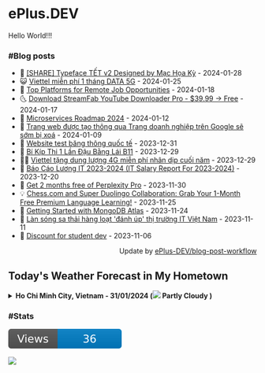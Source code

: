# ePlus.DEV

Hello World!!!

### #Blog posts

- 🧰 [[SHARE] Typeface TẾT v2 Designed by Mạc Họa Kỳ](https://eplus.dev/share-typeface-tet-v2-designed-by-mac-hoa-ky) - 2024-01-28 
- 😺 [Viettel miễn phí 1 tháng DATA 5G](https://eplus.dev/viettel-mien-phi-1-thang-data-5g) - 2024-01-25 
- 🗽 [Top Platforms for Remote Job Opportunities](https://eplus.dev/top-platforms-for-remote-job-opportunities) - 2024-01-18 
- 🌜 [Download StreamFab YouTube Downloader Pro - $39.99 -&gt; Free](https://eplus.dev/download-streamfab-youtube-downloader-pro-3999-free) - 2024-01-17 
- 📝 [Microservices Roadmap 2024](https://eplus.dev/microservices-roadmap-2024) - 2024-01-12 
- 🚀 [Trang web được tạo thông qua Trang doanh nghiệp trên Google sẽ sớm bị xoá](https://eplus.dev/trang-web-duoc-tao-thong-qua-trang-doanh-nghiep-tren-google-se-som-bi-xoa) - 2024-01-09 
- 💼 [Website test băng thông quốc tế](https://eplus.dev/website-test-bang-thong-quoc-te) - 2023-12-31 
- 🦣 [Bí Kíp Thi 1 Lần Đậu Bằng Lái B11](https://eplus.dev/bi-kip-thi-1-lan-dau-bang-lai-b11) - 2023-12-29 
- 👨‍🏫 [Viettel tặng dung lượng 4G miễn phí nhân dịp cuối năm](https://eplus.dev/viettel-tang-dung-luong-4g-mien-phi-nhan-dip-cuoi-nam) - 2023-12-29 
- 🔭 [Báo Cáo Lương IT 2023-2024 &lpar;IT Salary Report For 2023-2024&rpar;](https://eplus.dev/bao-cao-luong-it-2023-2024-it-salary-report-for-2023-2024) - 2023-12-20 
- 🤡 [Get 2 months free of Perplexity Pro](https://eplus.dev/get-2-months-free-of-perplexity-pro) - 2023-11-30 
- 💡 [Chess.com and Super Duolingo Collaboration: Grab Your 1-Month Free Premium Language Learning!](https://eplus.dev/chesscom-and-super-duolingo-collaboration-grab-your-1-month-free-premium-language-learning) - 2023-11-25 
- 🦣 [Getting Started with MongoDB Atlas](https://eplus.dev/getting-started-with-mongodb-atlas) - 2023-11-24 
- 💪 [Làn sóng sa thải hàng loạt &#39;đánh úp&#39; thị trường IT Việt Nam](https://eplus.dev/lan-song-sa-thai-hang-loat-danh-up-thi-truong-it-viet-nam) - 2023-11-11 
- 🤡 [Discount for student dev](https://eplus.dev/discount-for-student-dev) - 2023-11-06 


<div align="right">
    Update by <a target="_blank" href="https://github.com/ePlus-DEV/blog-post-workflow">ePlus-DEV/blog-post-workflow</a>
</div>


## Today's Weather Forecast in My Hometown



<details>
    <summary><b>Ho Chi Minh City, Vietnam - 31/01/2024 (<img src="https://cdn.weatherapi.com/weather/64x64/day/116.png" /> Partly Cloudy )</b>
    </summary>

    
<table>
    <tr>
        <th>Hour</th>
        <td>00:00</td><td>01:00</td><td>02:00</td><td>03:00</td><td>04:00</td><td>05:00</td><td>06:00</td><td>07:00</td><td>08:00</td><td>09:00</td><td>10:00</td><td>11:00</td><td>12:00</td><td>13:00</td><td>14:00</td><td>15:00</td><td>16:00</td><td>17:00</td><td>18:00</td><td>19:00</td><td>20:00</td><td>21:00</td><td>22:00</td><td>23:00</td>
    </tr>
    <tr>
        <th>Weather</th>
        <td><img src="https://cdn.weatherapi.com/weather/64x64/night/116.png"></img></td><td><img src="https://cdn.weatherapi.com/weather/64x64/night/116.png"></img></td><td><img src="https://cdn.weatherapi.com/weather/64x64/night/116.png"></img></td><td><img src="https://cdn.weatherapi.com/weather/64x64/night/116.png"></img></td><td><img src="https://cdn.weatherapi.com/weather/64x64/night/116.png"></img></td><td><img src="https://cdn.weatherapi.com/weather/64x64/night/116.png"></img></td><td><img src="https://cdn.weatherapi.com/weather/64x64/night/113.png"></img></td><td><img src="https://cdn.weatherapi.com/weather/64x64/day/116.png"></img></td><td><img src="https://cdn.weatherapi.com/weather/64x64/day/113.png"></img></td><td><img src="https://cdn.weatherapi.com/weather/64x64/day/116.png"></img></td><td><img src="https://cdn.weatherapi.com/weather/64x64/day/116.png"></img></td><td><img src="https://cdn.weatherapi.com/weather/64x64/day/116.png"></img></td><td><img src="https://cdn.weatherapi.com/weather/64x64/day/113.png"></img></td><td><img src="https://cdn.weatherapi.com/weather/64x64/day/116.png"></img></td><td><img src="https://cdn.weatherapi.com/weather/64x64/day/116.png"></img></td><td><img src="https://cdn.weatherapi.com/weather/64x64/day/116.png"></img></td><td><img src="https://cdn.weatherapi.com/weather/64x64/day/116.png"></img></td><td><img src="https://cdn.weatherapi.com/weather/64x64/day/116.png"></img></td><td><img src="https://cdn.weatherapi.com/weather/64x64/night/116.png"></img></td><td><img src="https://cdn.weatherapi.com/weather/64x64/night/113.png"></img></td><td><img src="https://cdn.weatherapi.com/weather/64x64/night/113.png"></img></td><td><img src="https://cdn.weatherapi.com/weather/64x64/night/113.png"></img></td><td><img src="https://cdn.weatherapi.com/weather/64x64/night/113.png"></img></td><td><img src="https://cdn.weatherapi.com/weather/64x64/night/113.png"></img></td>
    </tr>
    <tr>
        <th>Condition</th>
        <td width="200px">Partly Cloudy </td><td width="200px">Partly Cloudy </td><td width="200px">Partly Cloudy </td><td width="200px">Partly Cloudy </td><td width="200px">Partly Cloudy </td><td width="200px">Partly Cloudy </td><td width="200px">Clear </td><td width="200px">Partly Cloudy </td><td width="200px">Sunny</td><td width="200px">Partly Cloudy </td><td width="200px">Partly Cloudy </td><td width="200px">Partly Cloudy </td><td width="200px">Sunny</td><td width="200px">Partly Cloudy </td><td width="200px">Partly Cloudy </td><td width="200px">Partly Cloudy </td><td width="200px">Partly Cloudy </td><td width="200px">Partly Cloudy </td><td width="200px">Partly cloudy</td><td width="200px">Clear </td><td width="200px">Clear </td><td width="200px">Clear </td><td width="200px">Clear </td><td width="200px">Clear </td>
    </tr>
    <tr>
        <th>Temperature</th>
        <td>25.1 °C</td><td>24.8 °C</td><td>24.4 °C</td><td>24.1 °C</td><td>23.8 °C</td><td>23.5 °C</td><td>23.3 °C</td><td>24 °C</td><td>26 °C</td><td>28 °C</td><td>29.9 °C</td><td>31.5 °C</td><td>32.8 °C</td><td>33.7 °C</td><td>34.6 °C</td><td>34.8 °C</td><td>33.5 °C</td><td>31.1 °C</td><td>30 °C</td><td>26.9 °C</td><td>26.1 °C</td><td>25.7 °C</td><td>25.5 °C</td><td>25.3 °C</td>
    </tr>
    <tr>
        <th>Wind</th>
        <td>13.3 kph</td><td>9.7 kph</td><td>7.2 kph</td><td>6.8 kph</td><td>5.8 kph</td><td>5.4 kph</td><td>5.8 kph</td><td>6.1 kph</td><td>8.3 kph</td><td>9.4 kph</td><td>9 kph</td><td>9 kph</td><td>9.4 kph</td><td>8.6 kph</td><td>6.8 kph</td><td>1.1 kph</td><td>14.4 kph</td><td>20.9 kph</td><td>11.2 kph</td><td>20.2 kph</td><td>19.8 kph</td><td>19.4 kph</td><td>18 kph</td><td>16.9 kph</td>
    </tr>
</table>


<div align="right">
    Updated at: 2024-01-31T11:16:26Z - by <a target="_blank"
        href="https://github.com/ePlus-DEV/weather-forecast">ePlus-DEV/weather-forecast</a>
</div>
</details>


### #Stats

[![Image of counter](https://github.com/ePlus-DEV/view-counter/blob/main/svg/685088620/badge.svg)](https://github.com/ePlus-DEV/view-counter/blob/main/readme/685088620/week.md)

![](https://komarev.com/ghpvc/?username=ePlus-DEV&style=for-the-badge)
